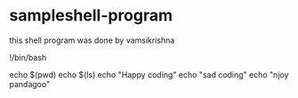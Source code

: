 # sampleshell-program
this shell program was done by vamsikrishna 


!/bin/bash

echo $(pwd)
echo $(ls)
echo "Happy coding"
echo "sad coding"
echo "njoy pandagoo"
